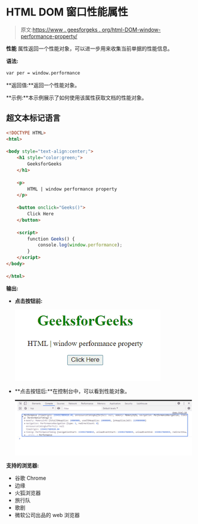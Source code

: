 # HTML DOM 窗口性能属性

> 原文:[https://www . geesforgeks . org/html-DOM-window-performance-property/](https://www.geeksforgeeks.org/html-dom-window-performance-property/)

**性能** 属性返回一个性能对象，可以进一步用来收集当前单据的性能信息。

**语法:**

```html
var per = window.performance
```

**返回值:**返回一个性能对象。

**示例:**本示例展示了如何使用该属性获取文档的性能对象。

## 超文本标记语言

```html
<!DOCTYPE HTML>
<html>

<body style="text-align:center;">
    <h1 style="color:green;">
        GeeksforGeeks
    </h1>

    <p>
        HTML | window performance property
    </p>

    <button onclick="Geeks()">
        Click Here
    </button>

    <script>
        function Geeks() {
            console.log(window.performance);
        }
    </script>
</body>

</html>
```

**输出:**

*   **点击按钮前:**

    ![](img/801a3838445b15f4c48224e039601bea.png)

*   **点击按钮后:**在控制台中，可以看到性能对象。

    ![](img/d1861c5449596b2e5c8bd2d315392851.png)

**支持的浏览器:**

*   谷歌 Chrome
*   边缘
*   火狐浏览器
*   旅行队
*   歌剧
*   微软公司出品的 web 浏览器